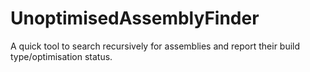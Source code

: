 # UnoptimisedAssemblyFinder

A quick tool to search recursively for assemblies and report their build type/optimisation status.
